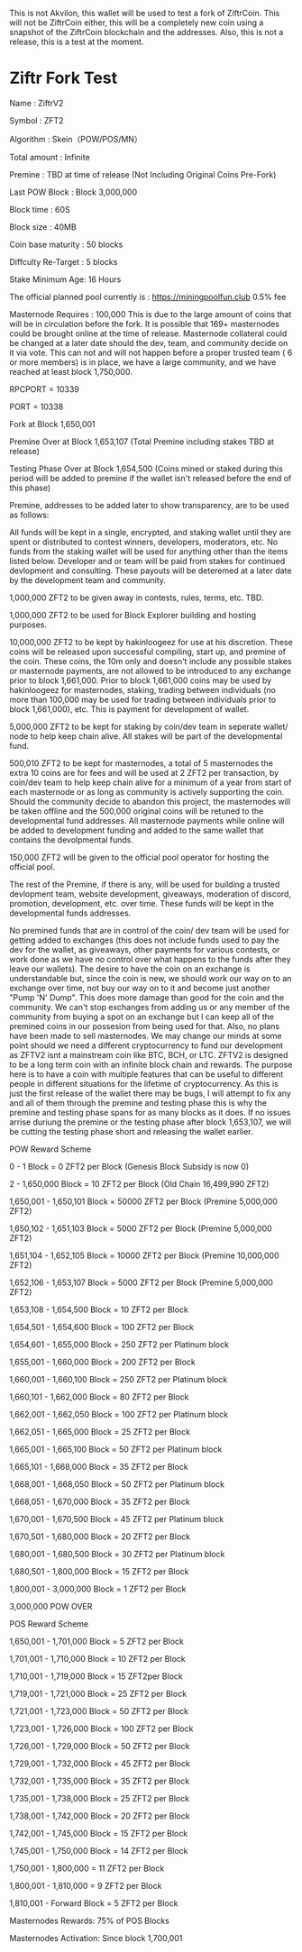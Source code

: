 This is not Akvilon, this wallet will be used to test a fork of ZiftrCoin. This will not be ZiftrCoin either, this will be a completely new coin using a snapshot of the ZiftrCoin blockchain and the addresses. Also, this is not a release, this is a test at the moment.

# Ziftr Fork Test
Name : ZiftrV2

Symbol : ZFT2

Algorithm : Skein（POW/POS/MN）

Total amount : Infinite

Premine : TBD at time of release (Not Including Original Coins Pre-Fork)

Last POW Block : Block 3,000,000

Block time : 60S

Block size : 40MB

Coin base maturity :  50 blocks

Diffculty Re-Target : 5 blocks

Stake Minimum Age: 16 Hours

The official planned pool currently is : https://miningpoolfun.club 0.5% fee

Masternode Requires : 100,000 This is due to the large amount of coins that will be in circulation before the fork. It is possible that 169+ masternodes could be brought online at the time of release. Masternode collateral could be changed at a later date should the dev, team, and community decide on it via vote. This can not and will not happen before a proper trusted team ( 6 or more members) is in place, we have a large community, and we have reached at least block 1,750,000.   

RPCPORT = 10339

PORT = 10338

Fork at Block 1,650,001

Premine Over at Block 1,653,107 (Total Premine including stakes TBD at release)

Testing Phase Over at Block 1,654,500 (Coins mined or staked during this period will be added to premine if the wallet isn't released before the end of this phase)

Premine, addresses to be added later to show transparency, are to be used as follows:

All funds will be kept in a single, encrypted, and staking wallet until they are spent or distributed to contest winners, developers, moderators, etc. No funds from the staking wallet will be used for anything other than the items listed below. Developer and or team will be paid from stakes for continued devlopment and consulting. These payouts will be deteremed at a later date by the development team and community.

1,000,000 ZFT2 to be given away in contests, rules, terms, etc. TBD.

1,000,000 ZFT2 to be used for Block Explorer building and hosting purposes.

10,000,000 ZFT2 to be kept by hakinloogeez for use at his discretion. These coins will be released upon successful compiling, start up, and premine of the coin. These coins, the 10m only and doesn't include any possible stakes or masternode payments, are not allowed to be introduced to any exchange prior to block 1,661,000. Prior to block 1,661,000 coins may be used by hakinloogeez for masternodes, staking, trading between individuals (no more than 100,000 may be used for trading between individuals prior to block 1,661,000), etc. This is payment for development of wallet.

5,000,000 ZFT2 to be kept for staking by coin/dev team in seperate wallet/ node to help keep chain alive. All stakes will be part of the developmental fund. 

500,010 ZFT2 to be kept for masternodes, a total of 5 masternodes the extra 10 coins are for fees and will be used at 2 ZFT2 per transaction, by coin/dev team to help keep chain alive for a minimum of a year from start of each masternode or as long as community is actively supporting the coin. Should the community decide to abandon this project, the masternodes will be taken offline and the 500,000 original coins will be retuned to the developmental fund addresses. All masternode payments while online will be added to development funding and added to the same wallet that contains the devolpmental funds. 

150,000 ZFT2 will be given to the official pool operator for hosting the official pool.

The rest of the Premine, if there is any, will be used for building a trusted devlopment team, website development, giveaways, moderation of discord, promotion, development, etc. over time. These funds will be kept in the developmental funds addresses.

No premined funds that are in control of the coin/ dev team will be used for getting added to exchanges (this does not include funds used to pay the dev for the wallet, as giveaways, other payments for various contests, or work done as we have no control over what happens to the funds after they leave our wallets). The desire to have the coin on an exchange is understandable but, since the coin is new, we should work our way on to an exchange over time, not buy our way on to it and become just another "Pump 'N' Dump". This does more damage than good for the coin and the community. We can't stop exchanges from adding us or any member of the community from buying a spot on an exchange but I can keep all of the premined coins in our possesion from being used for that. Also, no plans have been made to sell masternodes. We may change our minds at some point should we need a different cryptocurrency to fund our development as ZFTV2 isnt a mainstream coin like BTC, BCH, or LTC. ZFTV2 is designed to be a long term coin with an infinite block chain and rewards. The purpose here is to have a coin with multiple features that can be useful to different people in different situations for the lifetime of cryptocurrency. As this is just the first release of the wallet there may be bugs, I will attempt to fix any and all of them through the premine and testing phase this is why the premine and testing phase spans for as many blocks as it does. If no issues arrise duriung the premine or the testing phase after block 1,653,107, we will be cutting the testing phase short and releasing the wallet earlier.   

POW Reward Scheme

0 - 1 Block = 0 ZFT2 per Block (Genesis Block Subsidy is now 0)

2 - 1,650,000 Block = 10 ZFT2 per Block (Old Chain 16,499,990 ZFT2)

1,650,001 - 1,650,101 Block = 50000 ZFT2 per Block (Premine 5,000,000 ZFT2)

1,650,102 - 1,651,103 Block = 5000 ZFT2 per Block (Premine 5,000,000 ZFT2)

1,651,104 - 1,652,105 Block = 10000 ZFT2 per Block (Premine 10,000,000 ZFT2)

1,652,106 - 1,653,107 Block = 5000 ZFT2 per Block (Premine 5,000,000 ZFT2)

1,653,108 - 1,654,500 Block = 10 ZFT2 per Block

1,654,501 - 1,654,600 Block = 100 ZFT2 per Block
  
1,654,601 - 1,655,000 Block = 250 ZFT2 per Platinum block

1,655,001 - 1,660,000 Block = 200 ZFT2 per Block
  
1,660,001 - 1,660,100 Block = 250 ZFT2 per Platinum block

1,660,101 - 1,662,000 Block = 80 ZFT2 per Block

1,662,001 - 1,662,050 Block = 100 ZFT2 per Platinum block

1,662,051 - 1,665,000 Block = 25 ZFT2 per Block 
 
1,665,001 - 1,665,100 Block = 50 ZFT2 per Platinum block

1,665,101 - 1,668,000 Block = 35 ZFT2 per Block

1,668,001 - 1,668,050 Block = 50 ZFT2 per Platinum block

1,668,051 - 1,670,000 Block = 35 ZFT2 per Block

1,670,001 - 1,670,500 Block = 45 ZFT2 per Platinum block

1,670,501 - 1,680,000 Block = 20 ZFT2 per Block 
 
1,680,001 - 1,680,500 Block = 30 ZFT2 per Platinum block

1,680,501 - 1,800,000 Block = 15 ZFT2 per Block

1,800,001 - 3,000,000 Block = 1 ZFT2 per Block

3,000,000 POW OVER

POS Reward Scheme

1,650,001 - 1,701,000 Block = 5 ZFT2 per Block

1,701,001 - 1,710,000 Block = 10 ZFT2 per Block 
 
1,710,001 - 1,719,000 Block = 15 ZFT2per Block  

1,719,001 - 1,721,000 Block = 25 ZFT2 per Block
  
1,721,001 - 1,723,000 Block = 50 ZFT2 per Block

1,723,001 - 1,726,000 Block = 100 ZFT2 per Block
  
1,726,001 - 1,729,000 Block = 50 ZFT2 per Block
  
1,729,001 - 1,732,000 Block = 45 ZFT2 per Block  

1,732,001 - 1,735,000 Block = 35 ZFT2 per Block

1,735,001 - 1,738,000 Block = 25 ZFT2 per Block
  
1,738,001 - 1,742,000 Block = 20 ZFT2 per Block
  
1,742,001 - 1,745,000 Block = 15 ZFT2 per Block
  
1,745,001 - 1,750,000 Block = 14 ZFT2 per Block

1,750,001 - 1,800,000 = 11 ZFT2 per Block 

1,800,001 - 1,810,000 = 9 ZFT2 per Block 

1,810,001 - Forward Block = 5 ZFT2 per Block 


Masternodes Rewards: 75% of POS Blocks

Masternodes Activation: Since block 1,700,001
